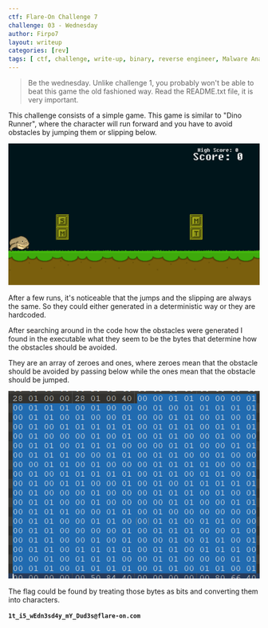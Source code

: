 ```yaml
---
ctf: Flare-On Challenge 7
challenge: 03 - Wednesday
author: Firpo7
layout: writeup
categories: [rev]
tags: [ ctf, challenge, write-up, binary, reverse engineer, Malware Analysis]
---
```


> Be the wednesday. Unlike challenge 1, you probably won't be able to beat this game the old fashioned way. Read the README.txt file, it is very important.

This challenge consists of a simple game. This game is similar to "Dino Runner", where the character will run forward and you have to avoid obstacles by jumping them or slipping below.

![Game Screenshot](/assets/writeups/FlareOn7/wednesday/down.png)


After a few runs, it's noticeable that the jumps and the slipping are always the same. So they could either generated in a deterministic way or they are hardcoded.

After searching around in the code how the obstacles were generated I found in the executable what they seem to be the bytes that determine how the obstacles should be avoided.

They are an array of zeroes and ones, where zeroes mean that the obstacle should be avoided by passing below while the ones mean that the obstacle should be jumped.

![Hex View of Obstacles](/assets/writeups/FlareOn7/wednesday/binary_obstacles.png)

The flag could be found by treating those bytes as bits and converting them into characters.

**`1t_i5_wEdn3sd4y_mY_Dud3s@flare-on.com`**
